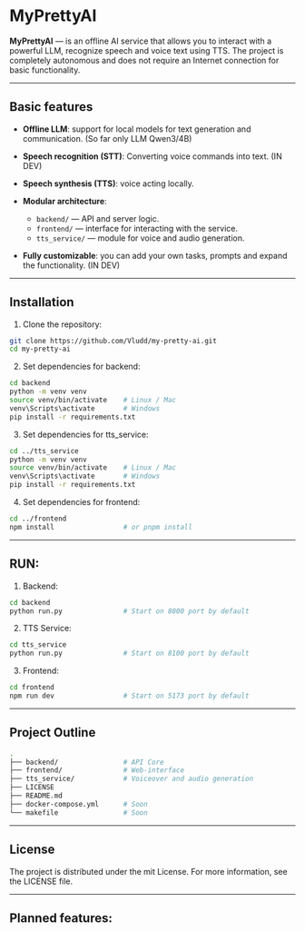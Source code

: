 # MyPrettyAI

**MyPrettyAI** — is an offline AI service that allows you to interact with a powerful LLM, recognize speech and voice text using TTS. The project is completely autonomous and does not require an Internet connection for basic functionality.

---

## Basic features

- **Offline LLM**: support for local models for text generation and communication. (So far only LLM Qwen3/4B)
- **Speech recognition (STT)**: Converting voice commands into text. (IN DEV)
- **Speech synthesis (TTS)**: voice acting locally.
- **Modular architecture**:
  - `backend/` — API and server logic.
  - `frontend/` — interface for interacting with the service.
  - `tts_service/` — module for voice and audio generation.

- **Fully customizable**: you can add your own tasks, prompts and expand the functionality. (IN DEV)

---

## Installation

1. Clone the repository:
```bash
git clone https://github.com/Vludd/my-pretty-ai.git
cd my-pretty-ai
```

2. Set dependencies for backend:
```bash
cd backend
python -m venv venv
source venv/bin/activate    # Linux / Mac
venv\Scripts\activate       # Windows
pip install -r requirements.txt
```

3. Set dependencies for tts_service:
```bash
cd ../tts_service
python -m venv venv
source venv/bin/activate    # Linux / Mac
venv\Scripts\activate       # Windows
pip install -r requirements.txt
```

4. Set dependencies for frontend:
```bash
cd ../frontend
npm install                 # or pnpm install
```

---

## RUN:

1. Backend:
```bash
cd backend
python run.py               # Start on 8000 port by default
```

2. TTS Service:
```bash
cd tts_service
python run.py               # Start on 8100 port by default
```

3. Frontend:
```bash
cd frontend
npm run dev                 # Start on 5173 port by default
```

---

## Project Outline
```bash
.
├── backend/                # API Core
├── frontend/               # Web-interface
├── tts_service/            # Voiceover and audio generation
├── LICENSE
├── README.md
├── docker-compose.yml      # Soon
└── makefile                # Soon
```

---

## License
The project is distributed under the mit License. For more information, see the LICENSE file.

---

## Planned features:
```bash

```
